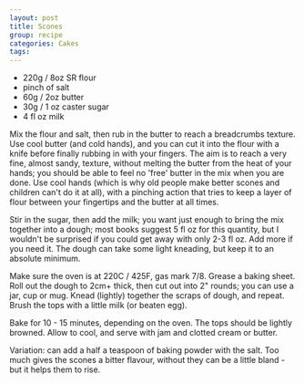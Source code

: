 ```yaml
---
layout: post
title: Scones
group: recipe
categories: Cakes
tags: 
---
```



- 220g / 8oz SR flour
- pinch of salt
- 60g / 2oz butter
- 30g / 1 oz caster sugar
- 4 fl oz milk

Mix the flour and salt, then rub in the butter to reach a breadcrumbs texture.  Use cool butter (and cold hands), and you can cut it into the flour with a knife before finally rubbing in with your fingers.  The aim is to reach a very fine, almost sandy, texture, without melting the butter from the heat of your hands; you should be able to feel no 'free' butter in the mix when you are done.  Use cool hands (which is why old people make better scones and children can't do it at all), with a pinching action that tries to keep a layer of flour between your fingertips and the butter at all times.  

Stir in the sugar, then add the milk; you want just enough to bring the mix together into a dough; most books suggest 5 fl oz for this quantity, but I wouldn't be surprised if you could get away with only 2-3 fl oz.  Add more if you need it.  The dough can take some light kneading, but keep it to an absolute minimum.

Make sure the oven is at 220C / 425F, gas mark 7/8.  Grease a baking sheet.  Roll out the dough to 2cm+ thick, then cut out into 2" rounds; you can use a jar, cup or mug.  Knead (lightly) together the scraps of dough, and repeat.  Brush the tops with a little milk (or beaten egg).

Bake for 10 - 15 minutes, depending on the oven.  The tops should be lightly browned.  Allow to cool, and serve with jam and clotted cream or butter.

Variation: can add a half a teaspoon of baking powder with the salt.  Too much gives the scones a bitter flavour, without they can be a little bland - but it helps them to rise.
